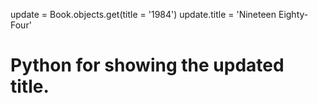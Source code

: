 update = Book.objects.get(title = '1984')
update.title = 'Nineteen Eighty-Four'

# Python for showing the updated title.
